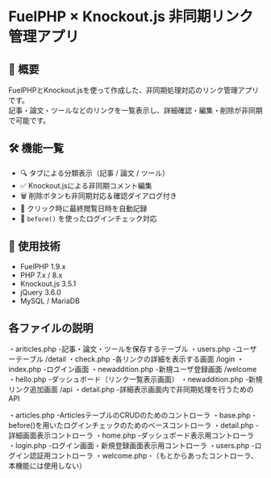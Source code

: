 # FuelPHP × Knockout.js 非同期リンク管理アプリ

## 📌 概要

FuelPHPとKnockout.jsを使って作成した、非同期処理対応のリンク管理アプリです。  
記事・論文・ツールなどのリンクを一覧表示し、詳細確認・編集・削除が非同期で可能です。

## 🛠 機能一覧

- 🔍 タブによる分類表示（記事 / 論文 / ツール）
- ✅ Knockout.jsによる非同期コメント編集
- 🗑 削除ボタンも非同期対応＆確認ダイアログ付き
- 📅 クリック時に最終閲覧日時を自動記録
- 🔐 `before()` を使ったログインチェック対応

## 📁 使用技術

- FuelPHP 1.9.x
- PHP 7.x / 8.x
- Knockout.js 3.5.1
- jQuery 3.6.0
- MySQL / MariaDB

## 各ファイルの説明

<Model>
・ariticles.php
 -記事・論文・ツールを保存するテーブル
・users.php
 -ユーザーテーブル

<View>
/detail
・check.php
 -各リンクの詳細を表示する画面
/login
・index.php
 -ログイン画面
・newaddition.php
 -新規ユーザ登録画面
/welcome
・hello.php
 -ダッシュボード（リンク一覧表示画面）
・newaddition.php
 -新規リンク追加画面

<Controller>
/api
・detail.php
 -詳細表示画面内で非同期処理を行うためのAPI

・articles.php
 -ArticlesテーブルのCRUDのためのコントローラ
・base.php
 -before()を用いたログインチェックのためのベースコントローラ
・detail.php
 -詳細画面表示コントローラ
・home.php
 -ダッシュボード表示用コントローラ
・login.php
 -ログイン画面・新規登録画面表示用コントローラ
・users.php
 -ログイン認証用コントローラ
・welcome.php
 -（もとからあったコントローラ、本機能には使用しない）
